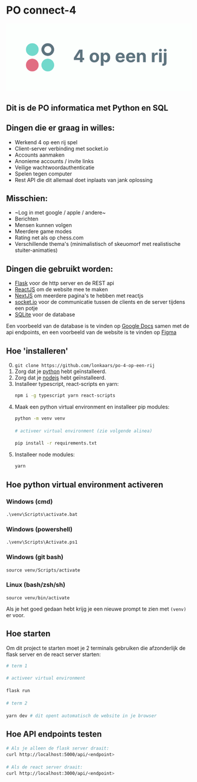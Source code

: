 # PO connect-4

<div style="text-align: center;"><img src="./banner.png"/></div>

## Dit is de PO informatica met Python en SQL

## Dingen die er graag in willes:

- Werkend 4 op een rij spel
- Client-server verbinding met socket.io
- Accounts aanmaken
- Anonieme accounts / invite links
- Veilige wachtwoordauthenticatie
- Spelen tegen computer
- Rest API die dit allemaal doet inplaats van jank oplossing

## Misschien:

- ~Log in met google / apple / andere~
- Berichten
- Mensen kunnen volgen
- Meerdere game modes
- Rating net als op chess.com
- Verschillende thema's (minimalistisch of skeuomorf met realistische stuiter-animaties)

## Dingen die gebruikt worden:

- [Flask](https://flask.palletsprojects.com/) voor de http server en de REST api
- [ReactJS](https://reactjs.org/) om de website mee te maken
- [NextJS](https://nextjs.org/) om meerdere pagina's te hebben met reactjs
- [socket.io](https://socket.io/) voor de communicatie tussen de clients en de server tijdens een potje
- [SQLite](https://sqlite.org/index.html) voor de database

Een voorbeeld van de database is te vinden op [Google Docs](https://docs.google.com/spreadsheets/d/1mDN9IUqRIMjr_9RmLxKybjIgVuaUadalmPEFnG-XeJg/edit?usp=sharing) samen met de api endpoints, en een voorbeeld van de website is te vinden op [Figma](https://www.figma.com/file/rTciVQApAe6cwrH1Prl5Wn/4-op-een-rij?node-id=0%3A1)

## Hoe 'installeren'

0. `git clone https://github.com/lonkaars/po-4-op-een-rij`
1. Zorg dat je [python](https://python.org/downloads) hebt geïnstalleerd.
2. Zorg dat je [nodejs](https://nodejs.org/en/download) hebt geïnstalleerd.
3. Installeer typescript, react-scripts en yarn:
	```sh
	npm i -g typescript yarn react-scripts
	```
4. Maak een python virtual environment en installeer pip modules:
	```sh
	python -m venv venv
	
	# activeer virtual environment (zie volgende alinea)

	pip install -r requirements.txt
	```
5. Installeer node modules:
	```sh
	yarn
	```

## Hoe python virtual environment activeren

### Windows (cmd)

```
.\venv\Scripts\activate.bat
```

### Windows (powershell)

```
.\venv\Scripts\Activate.ps1
```

### Windows (git bash)

```
source venv/Scripts/activate
```

### Linux (bash/zsh/sh)

```
source venv/bin/activate
```

Als je het goed gedaan hebt krijg je een nieuwe prompt te zien met `(venv)` er voor.

## Hoe starten

Om dit project te starten moet je 2 terminals gebruiken die afzonderlijk de flask server en de react server starten:

```sh
# term 1

# activeer virtual environment

flask run

# term 2

yarn dev # dit opent automatisch de website in je browser
```

## Hoe API endpoints testen
```sh
# Als je alleen de flask server draait:
curl http://localhost:5000/api/<endpoint>

# Als de react server draait:
curl http://localhost:3000/api/<endpoint>
```

